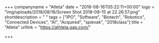 +++
companyname = "Atleta"
date = "2018-08-16T05:22:11+00:00"
logo = "img/uploads/2018/08/16/Screen Shot 2018-08-15 at 22.26.57.png"
shortdescription = " "
tags = ["IPO", "Software", "Biotech", "Robotics", "Connected Devices", "AI", "Acquired", "spievak", "2018class"]
title = "Atleta"
urllink = "https://athleta.gap.com/"

+++
